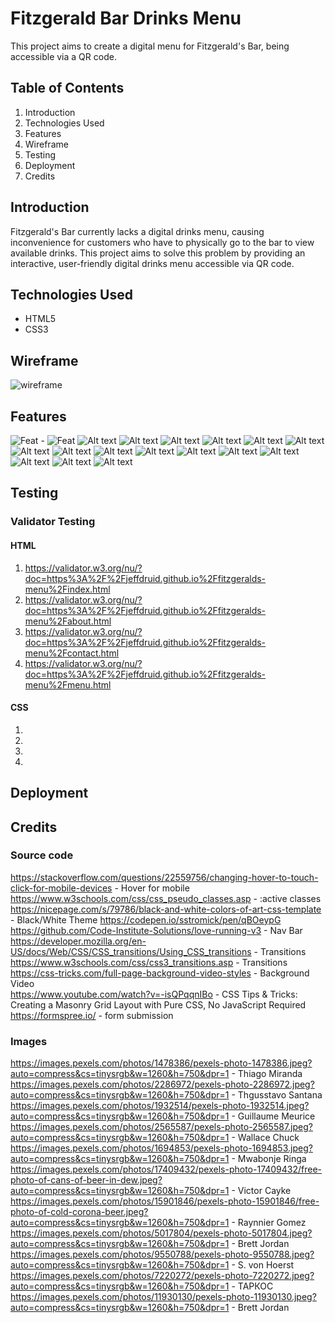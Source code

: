 # Fitzgerald Bar Drinks Menu

This project aims to create a digital menu for Fitzgerald's Bar, being accessible via a QR code.

## Table of Contents

1. Introduction
1. Technologies Used
1. Features
1. Wireframe
1. Testing
1. Deployment
1. Credits

## Introduction

Fitzgerald's Bar currently lacks a digital drinks menu, causing inconvenience for customers who have to physically go to the bar to view available drinks. This project aims to solve this problem by providing an interactive, user-friendly digital drinks menu accessible via QR code.

## Technologies Used

- HTML5
- CSS3

## Wireframe
![wireframe](assets/media/Wireframe%20P1.png)

## Features
![Feat -](assets/media/feat-about-active.png)
![Feat](assets/media/feat-about-page.PNG)
![Alt text](assets/media/feat-about-active.png)
![Alt text](assets/media/feat-about-page.PNG)
![Alt text](assets/media/feat-contact-active.PNG)
![Alt text](assets/media/feat-footer.PNG) 
![Alt text](assets/media/feat-form-email-required.PNG) 
![Alt text](assets/media/feat-form-message-required.PNG) 
![Alt text](assets/media/feat-form-name-required.PNG) 
![Alt text](assets/media/feat-form.PNG) 
![Alt text](assets/media/feat-gallery.PNG) 
![Alt text](assets/media/feat-google-maps.PNG) 
![Alt text](assets/media/feat-menu-active.png) 
![Alt text](assets/media/feat-menu-hero.PNG) 
![Alt text](assets/media/feat-nav-toggle.PNG) 
![Alt text](assets/media/feat-navbar-mobile.PNG) 
![Alt text](assets/media/feat-navbar.PNG) 
![Alt text](assets/media/feat-overlay.PNG)

## Testing
### Validator Testing
#### HTML
1. https://validator.w3.org/nu/?doc=https%3A%2F%2Fjeffdruid.github.io%2Ffitzgeralds-menu%2Findex.html
2. https://validator.w3.org/nu/?doc=https%3A%2F%2Fjeffdruid.github.io%2Ffitzgeralds-menu%2Fabout.html
3. https://validator.w3.org/nu/?doc=https%3A%2F%2Fjeffdruid.github.io%2Ffitzgeralds-menu%2Fcontact.html
4. https://validator.w3.org/nu/?doc=https%3A%2F%2Fjeffdruid.github.io%2Ffitzgeralds-menu%2Fmenu.html

#### CSS
1.
2.
3.
4.

## Deployment

## Credits
### Source code 
https://stackoverflow.com/questions/22559756/changing-hover-to-touch-click-for-mobile-devices - Hover for mobile
https://www.w3schools.com/css/css_pseudo_classes.asp - :active classes
https://nicepage.com/s/79786/black-and-white-colors-of-art-css-template - Black/White Theme
https://codepen.io/sstromick/pen/qBOeypG
https://github.com/Code-Institute-Solutions/love-running-v3 - Nav Bar
https://developer.mozilla.org/en-US/docs/Web/CSS/CSS_transitions/Using_CSS_transitions - Transitions
https://www.w3schools.com/css/css3_transitions.asp - Transitions  
https://css-tricks.com/full-page-background-video-styles - Background Video  
https://www.youtube.com/watch?v=-isQPqqnIBo - CSS Tips & Tricks: Creating a Masonry Grid Layout with Pure CSS, No JavaScript Required
https://formspree.io/ - form submission

### Images
https://images.pexels.com/photos/1478386/pexels-photo-1478386.jpeg?auto=compress&cs=tinysrgb&w=1260&h=750&dpr=1 - Thiago Miranda
https://images.pexels.com/photos/2286972/pexels-photo-2286972.jpeg?auto=compress&cs=tinysrgb&w=1260&h=750&dpr=1 - 
Thgusstavo Santana
https://images.pexels.com/photos/1932514/pexels-photo-1932514.jpeg?auto=compress&cs=tinysrgb&w=1260&h=750&dpr=1 - Guillaume Meurice
https://images.pexels.com/photos/2565587/pexels-photo-2565587.jpeg?auto=compress&cs=tinysrgb&w=1260&h=750&dpr=1 - Wallace Chuck
https://images.pexels.com/photos/1694853/pexels-photo-1694853.jpeg?auto=compress&cs=tinysrgb&w=1260&h=750&dpr=1 - 
Mwabonje Ringa
https://images.pexels.com/photos/17409432/pexels-photo-17409432/free-photo-of-cans-of-beer-in-dew.jpeg?auto=compress&cs=tinysrgb&w=1260&h=750&dpr=1 - Victor Cayke
https://images.pexels.com/photos/15901846/pexels-photo-15901846/free-photo-of-cold-corona-beer.jpeg?auto=compress&cs=tinysrgb&w=1260&h=750&dpr=1 - Raynnier Gomez
https://images.pexels.com/photos/5017804/pexels-photo-5017804.jpeg?auto=compress&cs=tinysrgb&w=1260&h=750&dpr=1 - Brett Jordan
https://images.pexels.com/photos/9550788/pexels-photo-9550788.jpeg?auto=compress&cs=tinysrgb&w=1260&h=750&dpr=1 - 
S. von Hoerst
https://images.pexels.com/photos/7220272/pexels-photo-7220272.jpeg?auto=compress&cs=tinysrgb&w=1260&h=750&dpr=1 - ТАРКОС
https://images.pexels.com/photos/11930130/pexels-photo-11930130.jpeg?auto=compress&cs=tinysrgb&w=1260&h=750&dpr=1 - Brett Jordan